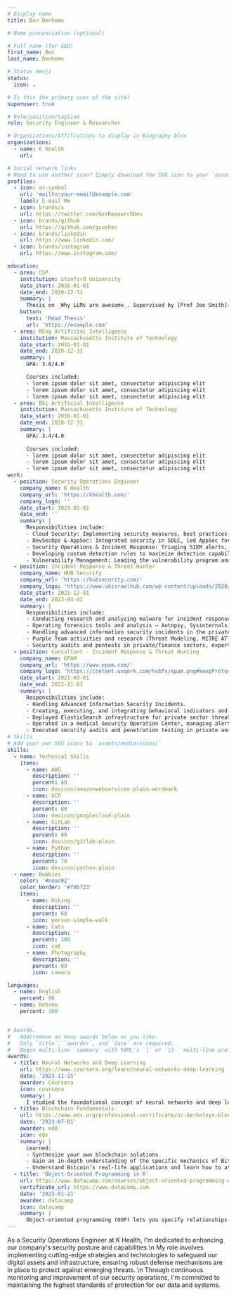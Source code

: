 ```yaml
---
# Display name
title: Ben Benhemo

# Name pronunciation (optional)

# Full name (for SEO)
first_name: Ben
last_name: Benhemo

# Status emoji
status:
  icon: ☕️

# Is this the primary user of the site?
superuser: true

# Role/position/tagline
role: Security Engineer & Researcher

# Organizations/Affiliations to display in Biography blox
organizations:
  - name: K Health
    url: 

# Social network links
# Need to use another icon? Simply download the SVG icon to your `assets/media/icons/` folder.
profiles:
  - icon: at-symbol
    url: 'mailto:your-email@example.com'
    label: E-mail Me
  - icon: brands/x
    url: https://twitter.com/GetResearchDev
  - icon: brands/github
    url: https://github.com/gcushen
  - icon: brands/linkedin
    url: https://www.linkedin.com/
  - icon: brands/instagram
    url: https://www.instagram.com/

education:
  - area: CSP
    institution: Stanford University
    date_start: 2016-01-01
    date_end: 2020-12-31
    summary: |
      Thesis on _Why LLMs are awesome_. Supervised by [Prof Joe Smith](https://example.com). Presented papers at 5 IEEE conferences with the contributions being published in 2 Springer journals.
    button:
      text: 'Read Thesis'
      url: 'https://example.com'
  - area: MEng Artificial Intelligence
    institution: Massachusetts Institute of Technology
    date_start: 2016-01-01
    date_end: 2020-12-31
    summary: |
      GPA: 3.8/4.0

      Courses included:
      - lorem ipsum dolor sit amet, consectetur adipiscing elit
      - lorem ipsum dolor sit amet, consectetur adipiscing elit
      - lorem ipsum dolor sit amet, consectetur adipiscing elit
  - area: BSc Artificial Intelligence
    institution: Massachusetts Institute of Technology
    date_start: 2016-01-01
    date_end: 2020-12-31
    summary: |
      GPA: 3.4/4.0
      
      Courses included:
      - lorem ipsum dolor sit amet, consectetur adipiscing elit
      - lorem ipsum dolor sit amet, consectetur adipiscing elit
      - lorem ipsum dolor sit amet, consectetur adipiscing elit
work:
  - position: Security Operations Engineer 
    company_name: K Health 
    company_url: 'https://khealth.com/'
    company_logo: ''
    date_start: 2023-05-01
    date_end: ''
    summary: |
      Responsibilities include:
      - Cloud Security: Implementing security measures, best practices, and detection capabilities in cloud environments, primarily AWS and GCP.
      - DevSecOps & AppSec: Integrated security in SDLC, led AppSec for secure code and remediated flaws (OWASP TOP 10, Secret Scanning).
      - Security Operations & Incident Response: Triaging SIEM alerts, managing end-to-end security incident response operations, from initial detection to resolution and post-incident analysis. 
      - Developing custom detection rules to maximize detection capabilities and enhance visibility.
      - Vulnerability Management: Leading the vulnerability program and remediation process using various platforms and a ticketing service. These include Cloud Security Posture Management (CSPM), BugBounty program, AppSec findings, and open source tools.
  - position: Incident Response & Threat Hunter
    company_name: HUB Security 
    company_url: 'https://hubsecurity.com/'
    company_logo: 'https://www.ukisraelhub.com/wp-content/uploads/2020/05/logo19.jpg'
    date_start: 2021-12-01
    date_end: 2023-04-01
    summary: |
      Responsibilities include:
      - Conducting research and analyzing malware for incident response and intelligence (Static, Dynamic, and Reverse Engineering).
      - Operating forensics tools and analysis – Autopsy, Sysinternals, FTK, Volatility, Velociraptor.
      - Handling advanced information security incidents in the private sector through all phases (Preparation, Detection and Analysis, Containment Eradication and Recovery, Post-Incident Activity)
      - Purple Team activities and research (Threat Modeling, MITRE ATTACK, mimic APT TTPs).
      - Security audits and pentests in private/finance sectors, expertise in security systems (Firewalls, EDR, Anti-Virus, IDS/IPS).
  - position: Consultant - Incident Response & Threat Hunting
    company_name: EPAM
    company_url: 'https://www.epam.com/'
    company_logo: 'https://content.unqork.com/hubfs/epam.png#keepProtocol'
    date_start: 2021-03-01
    date_end: 2021-11-01
    summary: |
      Responsibilities include:
      - Handling Advanced Information Security Incidents.
      - Creating, executing, and integrating behavioral indicators and process-based defense rules for security systems (Such as Splunk, Cortex XDR, ELK, SentinelOne, and more).
      - Deployed ElasticSearch infrastructure for private sector threat hunting.
      - Operated in a medical Security Operation Center, managing alerts via IBM Qradar SIEM.
      - Executed security audits and penetration testing in private and financial sectors, experienced with Firewalls, EDR, Anti-Virus, IDS, IPS, etc.
# Skills
# Add your own SVG icons to `assets/media/icons/`
skills:
  - name: Technical Skills
    items:
      - name: AWS
        description: ''
        percent: 80
        icon: devicon/amazonwebservices-plain-wordmark
      - name: GCP
        description: ''
        percent: 80
        icon: devicon/googlecloud-plain
      - name: GitLab
        description: ''
        percent: 80
        icon: devicon/gitlab-plain
      - name: Python
        description: ''
        percent: 70
        icon: devicon/python-plain
  - name: Hobbies
    color: '#eeac02'
    color_border: '#f0bf23'
    items:
      - name: Hiking
        description: ''
        percent: 60
        icon: person-simple-walk
      - name: Cats
        description: ''
        percent: 100
        icon: cat
      - name: Photography
        description: ''
        percent: 80
        icon: camera

languages:
  - name: English
    percent: 90
  - name: Hebrew
    percent: 100


# Awards.
#   Add/remove as many awards below as you like.
#   Only `title`, `awarder`, and `date` are required.
#   Begin multi-line `summary` with YAML's `|` or `|2-` multi-line prefix and indent 2 spaces below.
awards:
  - title: Neural Networks and Deep Learning
    url: https://www.coursera.org/learn/neural-networks-deep-learning
    date: '2023-11-25'
    awarder: Coursera
    icon: coursera
    summary: |
      I studied the foundational concept of neural networks and deep learning. By the end, I was familiar with the significant technological trends driving the rise of deep learning; build, train, and apply fully connected deep neural networks; implement efficient (vectorized) neural networks; identify key parameters in a neural network’s architecture; and apply deep learning to your own applications.
  - title: Blockchain Fundamentals
    url: https://www.edx.org/professional-certificate/uc-berkeleyx-blockchain-fundamentals
    date: '2023-07-01'
    awarder: edX
    icon: edx
    summary: |
      Learned:
      - Synthesize your own blockchain solutions
      - Gain an in-depth understanding of the specific mechanics of Bitcoin
      - Understand Bitcoin’s real-life applications and learn how to attack and destroy Bitcoin, Ethereum, smart contracts and Dapps, and alternatives to Bitcoin’s Proof-of-Work consensus algorithm
  - title: 'Object-Oriented Programming in R'
    url: https://www.datacamp.com/courses/object-oriented-programming-with-s3-and-r6-in-r
    certificate_url: https://www.datacamp.com
    date: '2023-01-21'
    awarder: datacamp
    icon: datacamp
    summary: |
      Object-oriented programming (OOP) lets you specify relationships between functions and the objects that they can act on, helping you manage complexity in your code. This is an intermediate level course, providing an introduction to OOP, using the S3 and R6 systems. S3 is a great day-to-day R programming tool that simplifies some of the functions that you write. R6 is especially useful for industry-specific analyses, working with web APIs, and building GUIs.
---
```


As a Security Operations Engineer at K Health, I'm dedicated to enhancing our company's security posture and capabilities.\n 
My role involves implementing cutting-edge strategies and technologies to safeguard our digital assets and infrastructure, ensuring robust defense mechanisms are in place to protect against emerging threats. \n
Through continuous monitoring and improvement of our security operations, I'm committed to maintaining the highest standards of protection for our data and systems.